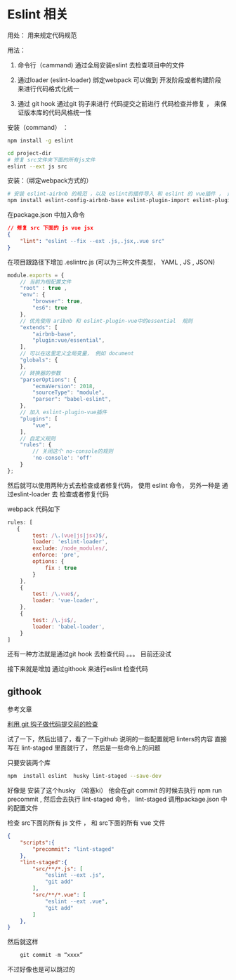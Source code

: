 # Eslint 相关 

用处：  用来规定代码规范 


用法： 
1. 命令行（cammand) 通过全局安装eslint  去检查项目中的文件 
2. 通过loader (eslint-loader) 绑定webpack 可以做到 开发阶段或者构建阶段 来进行代码格式化统一

3. 通过 git hook  通过git 钩子来进行 代码提交之前进行 代码检查并修复 ， 来保证版本库的代码风格统一性


安装（command） ： 
```bash
npm install -g eslint 

cd project-dir 
# 修复 src文件夹下面的所有js文件 
eslint --ext js src 
```


安装：（绑定webpack方式的）
```bash
# 安装 eslint-airbnb 的规范 ，以及 eslint的插件导入 和 eslint 的 vue插件 ， 还有 babel-eslint
npm install eslint-config-airbnb-base eslint-plugin-import eslint-plugin-vue babel-eslint -D


```
在package.json 中加入命令
```json
// 修复 src 下面的 js vue jsx 
{
    "lint": "eslint --fix --ext .js,.jsx,.vue src"
}

```


在项目跟路径下增加 .eslintrc.js (可以为三种文件类型， YAML , JS , JSON) 
```javascript 
module.exports = {
    // 当前为根配置文件 
    "root" : true , 
    "env": {
        "browser": true,
        "es6": true
    },
    // 优先使用 aribnb 和 eslint-plugin-vue中的essential  规则 
    "extends": [
        "airbnb-base",
        "plugin:vue/essential",
    ],
    // 可以在这里定义全局变量， 例如 document
    "globals": {
    },
    // 转换器的参数  
    "parserOptions": {
        "ecmaVersion": 2018,
        "sourceType": "module",
        "parser": "babel-eslint",
    },
    // 加入 eslint-plugin-vue插件 
    "plugins": [
        "vue",
    ],
    // 自定义规则
    "rules": {
        // 关闭这个 no-console的规则
        'no-console': 'off'
    }
};
```
然后就可以使用两种方式去检查或者修复代码， 使用 eslint 命令， 另外一种是 通过eslint-loader 去 检查或者修复代码 

webpack 代码如下 
```javascript
rules: [
   {
        test: /\.(vue|js|jsx)$/,
        loader: 'eslint-loader',
        exclude: /node_modules/,
        enforce: 'pre',
        options: {
            fix : true 
        }
    },
    {
        test: /\.vue$/,
        loader: 'vue-loader',
    },
    {
        test: /\.js$/,
        loader: 'babel-loader',
    }
]
```

还有一种方法就是通过git hook 去检查代码 。。。  目前还没试

接下来就是增加 通过githook 来进行eslint 检查代码 



## githook 
参考文章 




[利用 git 钩子做代码提交前的检查](https://www.jianshu.com/p/dc55ddd6c5c2)

试了一下，然后出错了，看了一下github 说明的一些配置就吧 linters的内容 直接写在 lint-staged 里面就行了， 然后是一些命令上的问题 


只要安装两个库
```bash
npm  install eslint  husky lint-staged --save-dev
```

好像是  安装了这个husky （哈塞ki） 他会在git commit 的时候去执行 npm run precommit , 然后会去执行 lint-staged 命令， lint-staged 调用package.json 中的配置文件


检查 src下面的所有 js 文件 ， 和 src下面的所有 vue 文件 

```json
{
    "scripts":{
        "precommit": "lint-staged"
    },
    "lint-staged":{
        "src/**/*.js": [
            "eslint --ext .js",
            "git add"
        ],
        "src/**/*.vue": [
            "eslint --ext .vue",
            "git add"
        ]
    },
}

```

然后就这样
```javascript
    git commit -m “xxxx”
```


不过好像也是可以跳过的   
